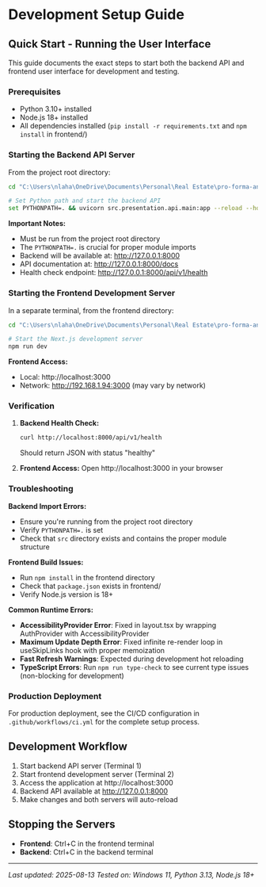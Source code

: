 # Development Setup Guide

## Quick Start - Running the User Interface

This guide documents the exact steps to start both the backend API and frontend user interface for development and testing.

### Prerequisites
- Python 3.10+ installed
- Node.js 18+ installed
- All dependencies installed (`pip install -r requirements.txt` and `npm install` in frontend/)

### Starting the Backend API Server

From the project root directory:

```bash
cd "C:\Users\nlaha\OneDrive\Documents\Personal\Real Estate\pro-forma-analytics-tool"

# Set Python path and start the backend API
set PYTHONPATH=. && uvicorn src.presentation.api.main:app --reload --host 127.0.0.1 --port 8000
```

**Important Notes:**
- Must be run from the project root directory
- The `PYTHONPATH=.` is crucial for proper module imports
- Backend will be available at: http://127.0.0.1:8000
- API documentation at: http://127.0.0.1:8000/docs
- Health check endpoint: http://127.0.0.1:8000/api/v1/health

### Starting the Frontend Development Server

In a separate terminal, from the frontend directory:

```bash
cd "C:\Users\nlaha\OneDrive\Documents\Personal\Real Estate\pro-forma-analytics-tool\frontend"

# Start the Next.js development server
npm run dev
```

**Frontend Access:**
- Local: http://localhost:3000
- Network: http://192.168.1.94:3000 (may vary by network)

### Verification

1. **Backend Health Check:**
   ```bash
   curl http://localhost:8000/api/v1/health
   ```
   Should return JSON with status "healthy"

2. **Frontend Access:**
   Open http://localhost:3000 in your browser

### Troubleshooting

**Backend Import Errors:**
- Ensure you're running from the project root directory
- Verify `PYTHONPATH=.` is set
- Check that `src` directory exists and contains the proper module structure

**Frontend Build Issues:**
- Run `npm install` in the frontend directory
- Check that `package.json` exists in frontend/
- Verify Node.js version is 18+

**Common Runtime Errors:**
- **AccessibilityProvider Error**: Fixed in layout.tsx by wrapping AuthProvider with AccessibilityProvider
- **Maximum Update Depth Error**: Fixed infinite re-render loop in useSkipLinks hook with proper memoization
- **Fast Refresh Warnings**: Expected during development hot reloading
- **TypeScript Errors**: Run `npm run type-check` to see current type issues (non-blocking for development)

### Production Deployment

For production deployment, see the CI/CD configuration in `.github/workflows/ci.yml` for the complete setup process.

## Development Workflow

1. Start backend API server (Terminal 1)
2. Start frontend development server (Terminal 2)  
3. Access the application at http://localhost:3000
4. Backend API available at http://127.0.0.1:8000
5. Make changes and both servers will auto-reload

## Stopping the Servers

- **Frontend**: Ctrl+C in the frontend terminal
- **Backend**: Ctrl+C in the backend terminal

---

*Last updated: 2025-08-13*
*Tested on: Windows 11, Python 3.13, Node.js 18+*